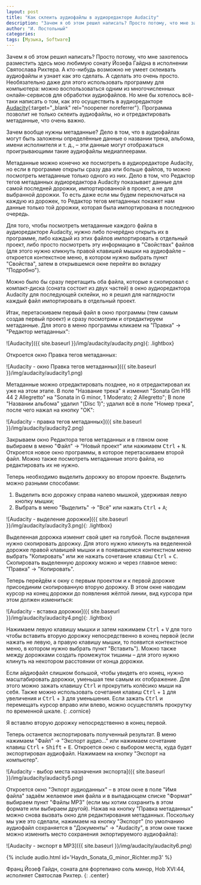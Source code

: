 ```yaml
---
layout: post
title: "Как склеить аудиофайлы в аудиоредакторе Audacity"
description: "Зачем я об этом решил написать? Просто потому, что мне захотелось разместить здесь мою любимую сонату Йозефа Гайдна в исполнении Святослава Рихтера. А кто-нибудь возможно не умеет склеивать аудиофайлы и узнает как это сделать. А сделать это очень просто."
author: "И. Постольный"
categories: 
tags: [Музыка, Software]
---
```


Зачем я об этом решил написать? Просто потому, что мне захотелось разместить здесь мою любимую сонату Йозефа Гайдна в исполнении Святослава Рихтера. А кто-нибудь возможно не умеет склеивать аудиофайлы и узнает как это сделать. А сделать это очень просто. Необязательно даже для этого использовать программу для компьютера: можно воспользоваться одним из многочисленных онлайн-сервисов для обработки аудиофайлов. Но мне бы хотелось всё-таки написать о том, как это осуществить в аудиоредакторе [Audacity](https://www.audacityteam.org/){:target="_blank" rel="noopener noreferrer"}. Программа позволит не только склеить аудиофайлы, но и отредактировать метаданные, что очень важно.

Зачем вообще нужны метаданные? Дело в том, что в аудиофайлах могут быть заложены определённые данные о названии трека, альбома, имени исполнителя и т. д., – эти данные могут отображаться проигрывающими такие аудиофайлы медиаплеерами.

Метаданные можно конечно же посмотреть в аудиоредакторе Audacity, но если в программе открыты сразу два или больше файлов, то можно посмотреть метаданные только одного из них. Дело в том, что Редактор тегов метаданных аудиоредактора Audacity показывает данные для самой последней дорожки, импортированной в проект, а не для выбранной дорожки. То есть даже если мы будем переключаться на каждую из дорожек, то Редактор тегов метаданных покажет нам данные только той дорожки, которая была импортирована в последнюю очередь.

Для того, чтобы посмотреть метаданные каждого файла в аудиоредакторе Audacity, нужно либо почерёдно открыть их в программе, либо каждый из этих файлов импортировать в отдельный проект, либо просто посмотреть эту информацию в "Свойствах" файлов (для этого нужно кликнуть правой клавишей мышки на аудиофайле – откроется контекстное меню, в котором нужно выбрать пункт "Свойства", затем в открывшемся окне перейти во вкладку "Подробно").

Можно было бы сразу перетащить оба файла, которые я скопировал с компакт-диска (соната состоит из двух частей) в окно аудиоредактора Audacity для последующей склейки, но я решил для наглядности каждый файл импортировать в отдельный проект.

Итак, перетаскиваем первый файл в окно программы (тем самым создав первый проект) и сразу посмотрим и отредактируем метаданные. Для этого в меню программы кликаем на "Правка" → "Редактор метаданных":

![Audacity]({{ site.baseurl }}/img/audacity/audacity.png){: .lightbox}

Откроется окно Правка тегов метаданных:

![Audacity - окно Правка тегов метаданных]({{ site.baseurl }}/img/audacity/audacity1.png)

Mетаданные можно отредактировать позднее, но я отредактировал их уже на этом этапе. В поле "Название трека" я изменил "Sonata Gm H16 44 2 Allegretto" на "Sonata in G minor, 1 Moderato; 2 Allegretto"; В поле "Названии альбома" удалил "(Disc 1)"; удалил всё в поле "Номер трека", после чего нажал на кнопку "OK":

![Audacity - правка тегов метаданных]({{ site.baseurl }}/img/audacity/audacity2.png)

Закрываем окно Редактора тегов метаданных и в глвном окне выбираем в меню "Файл" → "Новый проект" или нажимаем <kbd>Ctrl</kbd> + <kbd>N</kbd>. Откроется новое окно программы, в которое перетаскиваем второй файл. Можно также посмотреть метаданные этого файла, но редактировать их не нужно.

Теперь необходимо выделить дорожку во втором проекте. Выделить можно разными способами:

1. Выделить всю дорожку справа налево мышкой, удерживая левую кнопку мышки;
2. Выбрать в меню "Выделить" → "Всё" или нажать <kbd>Ctrl</kbd> + <kbd>A</kbd>;

![Audacity - выделение дорожки]({{ site.baseurl }}/img/audacity/audacity3.png){: .lightbox}

Выделенная дорожка изменит свой цвет на голубой. После выделения нужно скопировать дорожку. Для этого нужно кликнуть на веделенной дорожке правой клавишей мышки и в появившемся контекстном меню выбрать "Копировать" или же нажать сочетание клавиш <kbd>Ctrl</kbd> + <kbd>C</kbd>. Скопировать выделенную дорожку можно и через главное меню: "Правка" → "Копировать".

Теперь перейдём к окну с первым проектом и к первой дорожке присоединим скопированную вторую дорожку. В этом окне наводим курсор на конец дорожки до появления жёлтой линии, вид курсора при этом должен измениться:

![Audacity - вставка дорожки]({{ site.baseurl }}/img/audacity/audacity4.png){: .lightbox}

Нажимаем левую клавишу мышки и затем нажимаем <kbd>Ctrl</kbd> + <kbd>V</kbd> для того чтобы вставить вторую дорожку непосредственно в конец первой (если нажать не левую, а правую клавишу мышки, то появится контекстное меню, в котором нужно выбрать пункт "Вставить"). Можно также между дорожками создать промежуток тишины – для этого нужно клинуть на некотором расстоянии от конца дорожки.

Если айдиофайл слишком большой, чтобы увидеть его конец, нужно масштабировать дорожки, уменьшая тем самым их отображение. Для этого можно зажать клавишу <kbd>Ctrl</kbd> и прокрутить колёсико мыши на себя. Также можно использовать сочетания клавиш <kbd>Ctrl</kbd> + <kbd>1</kbd> для увеличения и <kbd>Ctrl</kbd> + <kbd>3</kbd> для уменьшения. Если зажать <kbd>Ctrl</kbd> и перемещать курсор вправо или влево, можно осуществлять прокрутку по временной шкале.
{: .cornice}

Я вставлю вторую дорожку непосредственно в конец первой.

Теперь останется экспортировать полученный результат. В меню нажимаем "Файл" → "Экспорт аудио..." или нажимаем сочетание клавиш <kbd>Ctrl</kbd> + <kbd>Shift</kbd> + <kbd>E</kbd>. Откроется окно с выбором места, куда будет экспортирован аудиофайл. Нажимаем на кнопку "Экспорт на компьютер".

![Audacity - выбор места назначения экспорта]({{ site.baseurl }}/img/audacity/audacity5.png)

Откроется окно "Экпорт аудиоданных" – в этом окне в поле "Имя файла" задаём желаемое имя файла и в выпадающем списке "Формат" выбираем пункт "Файлы MP3" (если мы хотим сохранить в этом формате или выбираем другой). Нажав на кнопку "Правка метаданных" можно снова вызвать окно для редактирования метаданных. Поскольку мы уже это сделали, нажимаем на кнопку "Экспорт" (по умолчанию аудиофайл сохраняется в "Документы" → "Audacity", в этом окне также можно изменить место сохранения экпортируемого аудиофайла):

![Audacity - экспорт в MP3]({{ site.baseurl }}/img/audacity/audacity6.png)

{% include audio.html id='Haydn_Sonata_G_minor_Richter.mp3' %}

Франц Йозеф Гайдн, соната для фортепиано соль минор, Hob XVI:44, исполняет Святослав Рихтер.
{: .center}